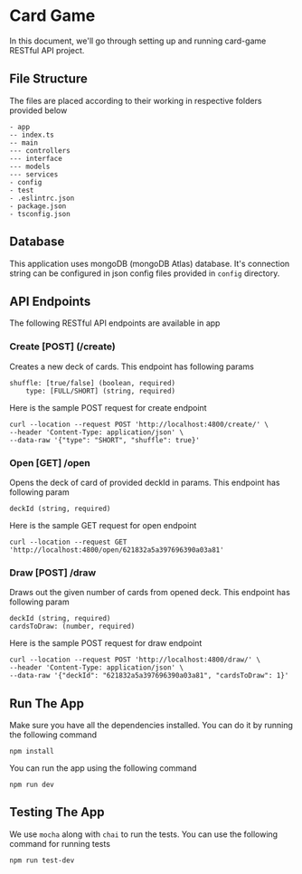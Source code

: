 # Card Game

In this document, we'll go through setting up and running card-game RESTful API project. 

## File Structure
The files are placed according to their working in respective folders provided below

    - app
    -- index.ts
    -- main
    --- controllers
    --- interface
    --- models
    --- services
    - config
    - test
    - .eslintrc.json
    - package.json
    - tsconfig.json
    
## Database

This application uses mongoDB (mongoDB Atlas) database. It's connection string can be configured in json config files provided in `config` directory.

## API Endpoints

The following RESTful API endpoints are available in app

### Create [POST] (/create)
Creates a new deck of cards. This endpoint has following params
	

    shuffle: [true/false] (boolean, required)
    	type: [FULL/SHORT] (string, required)

Here is the sample POST request for create endpoint

    curl --location --request POST 'http://localhost:4800/create/' \
    --header 'Content-Type: application/json' \
    --data-raw '{"type": "SHORT", "shuffle": true}'

### Open [GET] /open

Opens the deck of card of provided deckId in params. This endpoint has following param

    deckId (string, required)

Here is the sample GET request for open endpoint

    curl --location --request GET 'http://localhost:4800/open/621832a5a397696390a03a81'

### Draw [POST] /draw

Draws out the given number of cards from opened deck. This endpoint has following param

    deckId (string, required)
    cardsToDraw: (number, required)

Here is the sample POST request for draw endpoint

    curl --location --request POST 'http://localhost:4800/draw/' \
    --header 'Content-Type: application/json' \
    --data-raw '{"deckId": "621832a5a397696390a03a81", "cardsToDraw": 1}'

## Run The App

Make sure you have all the dependencies installed. You can do it by running the following command

    npm install

You can run the app using the following command

    npm run dev

## Testing The App

We use `mocha` along with `chai` to run the tests. You can use the following command for running tests

    npm run test-dev
